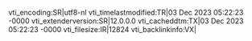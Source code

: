 vti_encoding:SR|utf8-nl
vti_timelastmodified:TR|03 Dec 2023 05:22:23 -0000
vti_extenderversion:SR|12.0.0.0
vti_cacheddtm:TX|03 Dec 2023 05:22:23 -0000
vti_filesize:IR|12824
vti_backlinkinfo:VX|
